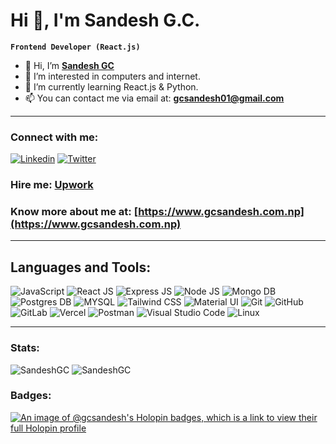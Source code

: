 # Hi 👋, I'm Sandesh G.C.

**` Frontend Developer (React.js) `**

- 👋 Hi, I’m [**Sandesh GC**](https://www.gcsandesh.com.np/)
- 👀 I’m interested in computers and internet.
- 🌱 I’m currently learning React.js & Python.
- 📫 You can contact me via email at: **gcsandesh01@gmail.com**
---

### Connect with me:
[![Linkedin](https://skillicons.dev/icons?i=linkedin "Linkedin")](https://www.linkedin.com/in/sandesh-gc-8236b2195/)
[![Twitter](https://skillicons.dev/icons?i=twitter "Twitter")](https://twitter.com/gcsandesh01)

### Hire me: [Upwork](https://www.upwork.com/freelancers/~019e33ef393aa62d4f?s=1110580755057594368)

### Know more about me at: [https://www.gcsandesh.com.np](https://www.gcsandesh.com.np)
---

## Languages and Tools:

![JavaScript](https://skillicons.dev/icons?i=js "JavaScript")
![React JS](https://skillicons.dev/icons?i=react "React JS")
![Express JS](https://skillicons.dev/icons?i=expressjs "Express JS")
![Node JS](https://skillicons.dev/icons?i=nodejs "Node JS")
![Mongo DB](https://skillicons.dev/icons?i=mongodb "Mongo DB")
![Postgres DB](https://skillicons.dev/icons?i=postgres "Postgres DB")
![MYSQL](https://skillicons.dev/icons?i=mysql "MySQL")
![Tailwind CSS](https://skillicons.dev/icons?i=tailwindcss "Tailwind CSS")
![Material UI](https://skillicons.dev/icons?i=materialui "Material UI")
![Git](https://skillicons.dev/icons?i=git "Git")
![GitHub](https://skillicons.dev/icons?i=github "GitHub")
![GitLab](https://skillicons.dev/icons?i=gitlab "GitLab")
![Vercel](https://skillicons.dev/icons?i=vercel "Vercel")
![Postman](https://skillicons.dev/icons?i=postman "Postman")
![Visual Studio Code](https://skillicons.dev/icons?i=vscode "Visual Studio Code")
![Linux](https://skillicons.dev/icons?i=linux "Linux")
<!-- ![Typescript](https://skillicons.dev/icons?i=ts "Typescript") -->
<!-- ![Next JS](https://skillicons.dev/icons?i=nextjs "Next JS") -->
<!-- ![Redux](https://skillicons.dev/icons?i=redux "Redux") -->
<!-- ![Figma](https://skillicons.dev/icons?i=figma "Figma") -->
<!-- ![Firebase](https://skillicons.dev/icons?i=firebase "Firebase") -->

---

### Stats:
<!-- Most Used Languages -->
<img align="justify" src="https://github-readme-stats.vercel.app/api/top-langs?username=SandeshGC&show_icons=true&theme=dark&locale=en&layout=compact" alt="SandeshGC" />

<!-- Contributions, Current Streak, Longest streak -->
<img align="justify" src="https://github-readme-streak-stats.herokuapp.com/?user=SandeshGC&theme=dark&locale=en" alt="SandeshGC" />

### Badges:

[![An image of @gcsandesh's Holopin badges, which is a link to view their full Holopin profile](https://holopin.me/gcsandesh)](https://holopin.io/@gcsandesh)
